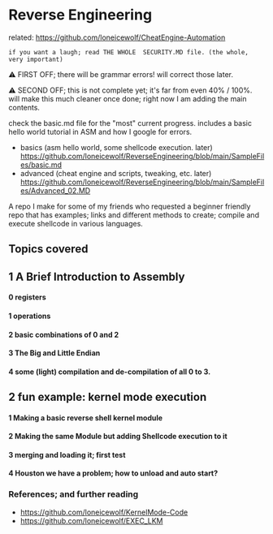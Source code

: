 # Reverse Engineering

related: https://github.com/loneicewolf/CheatEngine-Automation

`if you want a laugh; read THE WHOLE  SECURITY.MD file. (the whole, very important)`

:warning: FIRST OFF; there will be grammar errors! will correct those later.

:warning: SECOND OFF; this is not complete yet; it's far from even 40% / 100%. will make this much cleaner once done; right now I am adding the main contents.


check the basic.md file for the "most" current progress. includes a basic hello world tutorial in ASM and how I google for errors.
- basics (asm hello world, some shellcode execution.  later) https://github.com/loneicewolf/ReverseEngineering/blob/main/SampleFiles/basic.md
- advanced (cheat engine and scripts, tweaking, etc.  later) https://github.com/loneicewolf/ReverseEngineering/blob/main/SampleFiles/Advanced_02.MD




A repo I make for some of my friends who requested a beginner friendly repo that has examples; links and different methods to create; compile and execute shellcode in various languages.


## Topics covered

## 1 A Brief Introduction to Assembly
#### 0 registers
#### 1 operations
#### 2 basic combinations of 0 and 2
#### 3 The Big and Little Endian
#### 4 some (light) compilation and de-compilation of all 0 to 3.


## 2  fun example: kernel mode execution
#### 1 Making a basic reverse shell kernel module
#### 2 Making the same Module but adding Shellcode execution to it
#### 3 merging and loading it; first test
#### 4 Houston we have a problem; how to unload and auto start?



### References; and further reading
- https://github.com/loneicewolf/KernelMode-Code
- https://github.com/loneicewolf/EXEC_LKM
